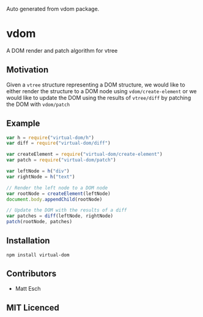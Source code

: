 Auto generated from vdom package.

# vdom

A DOM render and patch algorithm for vtree

## Motivation

Given a `vtree` structure representing a DOM structure, we would like to either
render the structure to a DOM node using `vdom/create-element` or we would like
to update the DOM using the results of `vtree/diff` by patching the DOM with
`vdom/patch`

## Example

```js
var h = require("virtual-dom/h")
var diff = require("virtual-dom/diff")

var createElement = require("virtual-dom/create-element")
var patch = require("virtual-dom/patch")

var leftNode = h("div")
var rightNode = h("text")

// Render the left node to a DOM node
var rootNode = createElement(leftNode)
document.body.appendChild(rootNode)

// Update the DOM with the results of a diff
var patches = diff(leftNode, rightNode)
patch(rootNode, patches)
```

## Installation

`npm install virtual-dom`

## Contributors

 - Matt Esch

## MIT Licenced
